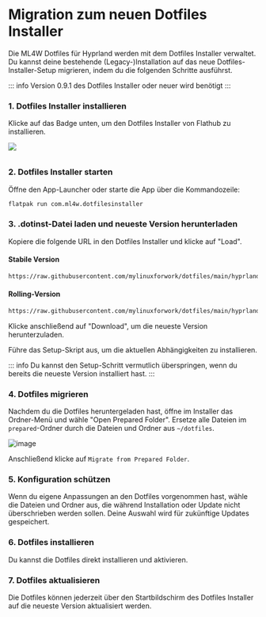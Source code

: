# Migration zum neuen Dotfiles Installer

Die ML4W Dotfiles für Hyprland werden mit dem Dotfiles Installer verwaltet. Du kannst deine bestehende (Legacy-)Installation auf das neue Dotfiles-Installer-Setup migrieren, indem du die folgenden Schritte ausführst.

::: info
Version 0.9.1 des Dotfiles Installer oder neuer wird benötigt
:::

### 1. Dotfiles Installer installieren

Klicke auf das Badge unten, um den Dotfiles Installer von Flathub zu installieren.

<a href="https://mylinuxforwork.github.io/dotfiles-installer/" target="_blank"><img src="https://mylinuxforwork.github.io/dotfiles-installer/dotfiles-installer-badge.png" style="border:0;margin-bottom:10px"></a>

### 2. Dotfiles Installer starten

Öffne den App-Launcher oder starte die App über die Kommandozeile:

```sh
flatpak run com.ml4w.dotfilesinstaller
```
### 3. .dotinst-Datei laden und neueste Version herunterladen

Kopiere die folgende URL in den Dotfiles Installer und klicke auf "Load".

#### Stabile Version

```sh
https://raw.githubusercontent.com/mylinuxforwork/dotfiles/main/hyprland-dotfiles-stable.dotinst
```
#### Rolling-Version

```sh
https://raw.githubusercontent.com/mylinuxforwork/dotfiles/main/hyprland-dotfiles.dotinst
```
Klicke anschließend auf "Download", um die neueste Version herunterzuladen.

Führe das Setup-Skript aus, um die aktuellen Abhängigkeiten zu installieren.

::: info
Du kannst den Setup-Schritt vermutlich überspringen, wenn du bereits die neueste Version installiert hast.
:::

### 4. Dotfiles migrieren

Nachdem du die Dotfiles heruntergeladen hast, öffne im Installer das Ordner-Menü und wähle "Open Prepared Folder". Ersetze alle Dateien im `prepared`-Ordner durch die Dateien und Ordner aus `~/dotfiles`.

![image](/migrate.jpg)

Anschließend klicke auf `Migrate from Prepared Folder`.

### 5. Konfiguration schützen

Wenn du eigene Anpassungen an den Dotfiles vorgenommen hast, wähle die Dateien und Ordner aus, die während Installation oder Update nicht überschrieben werden sollen. Deine Auswahl wird für zukünftige Updates gespeichert.

### 6. Dotfiles installieren

Du kannst die Dotfiles direkt installieren und aktivieren.

### 7. Dotfiles aktualisieren

Die Dotfiles können jederzeit über den Startbildschirm des Dotfiles Installer auf die neueste Version aktualisiert werden.
